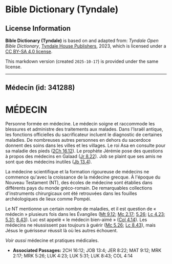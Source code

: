 # Bible Dictionary (Tyndale)

## License Information

**Bible Dictionary (Tyndale)** is based on and adapted from: _Tyndale Open Bible Dictionary_, [Tyndale House Publishers](https://tyndaleopenresources.com/), 2023, which is licensed under a [CC BY-SA 4.0 license](https://creativecommons.org/licenses/by-sa/4.0/legalcode.en).

This markdown version (created `2025-10-17`) is provided under the same license.



--------------------------------

## Médecin (id: 341288)

MÉDECIN
=======

Personne formée en médecine. Le médecin soigne et raccommode les blessures et administre des traitements aux malades. Dans l'Israël antique, les fonctions officielles du sacrificateur incluent le diagnostic de certaines maladies. De nombreuses autres personnes en dehors du sacerdoce donnent des soins dans les villes et les villages. Le roi Asa en consulte pour sa maladie des pieds ([2Ch 16\.12](https://ref.ly/2Chr16:12)). Le prophète Jérémie pose des questions à propos des médecins en Galaad ([Jr 8\.22](https://ref.ly/Jer8:22)). Job se plaint que ses amis ne sont que des médecins inutiles ([Jb 13\.4](https://ref.ly/Job13:4)). 

La médecine scientifique et la formation rigoureuse de médecins ne commence qu'avec la croissance de la médecine grecque. À l'époque du Nouveau Testament (NT), des écoles de médecine sont établies dans différents pays du monde gréco\-romain. De remarquables collections d'instruments chirurgicaux ont été retrouvées dans les fouilles archéologiques de lieux comme Pompéi. 

Le NT mentionne un certain nombre de maladies, et il est question de « médecin » plusieurs fois dans les Évangiles ([Mt 9\.12](https://ref.ly/Matt9:12); [Mc 2\.17](https://ref.ly/Mark2:17); [5\.26](https://ref.ly/Mark5:26); [Lc 4\.23](https://ref.ly/Luke4:23); [5\.31](https://ref.ly/Luke5:31); [8\.43](https://ref.ly/Luke8:43)). Luc est appelé « le médecin bien\-aimé » ([Col 4\.14](https://ref.ly/Col4:14)). Les médecins ne réussissent pas toujours à guérir ([Mc 5\.26](https://ref.ly/Mark5:26); [Lc 8\.43](https://ref.ly/Luke8:43)), mais Jésus le guérisseur réussit là où les autres échouent.

*Voir aussi* médecine et pratiques médicales.

* **Associated Passages:** 2CH 16:12; JOB 13:4; JER 8:22; MAT 9:12; MRK 2:17; MRK 5:26; LUK 4:23; LUK 5:31; LUK 8:43; COL 4:14

